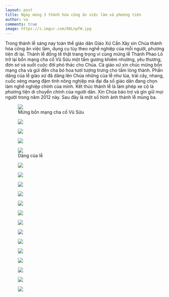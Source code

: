 ```yaml
---
layout: post
title: Ngày mùng 3 thánh hóa công ăn việc làm và phương tiện
author: va
comments: true
image: https://i.imgur.com/O6LnpfW.jpg
---
```


Trong thánh lễ sáng nay toàn thể giáo dân Giáo Xứ Cần Xây xin Chúa thánh hóa công ăn việc làm, dụng cụ tùy theo nghề nghiệp của mỗi người, phương tiện đi lại. Thánh lễ đồng tế thật trang trọng vì cùng mừng lễ Thánh Phao Lô trở lại bổn mạng cha cố Vũ Sửu một tấm gương khiêm nhường, yêu thương, đơn sơ và suốt cuộc đời phó thác cho Chúa. Cả giáo xứ xin chúc mừng bổn mạng cha và gửi đến cha bó hoa tươi tượng trưng cho tấm lòng thành. Phần dâng của lễ giáo xứ đã dâng lên Chúa những của lễ như lúa, trái cây, nhang, cuốc xẻng mang đậm tính nông nghiệp mà đại đa số giáo dân đang chọn làm nghề nghiệp chính của mình. Kết thúc thánh lễ là làm phép xe cộ là phương tiện di chuyển chính của người dân. Xin Chúa bảo trợ và gìn giữ mọi người trong năm 2012 này. Sau đây là một số hình ảnh thánh lễ mùng ba.

<figure>
    <img src="https://i.imgur.com/azhe7ik.jpg" />
    <figcaption>Mừng bổn mạng cha cố Vũ Sửu</figcaption>
</figure>

<figure>
    <img src="https://i.imgur.com/Fd5agAY.jpg" />
</figure>

<figure>
    <img src="https://i.imgur.com/sLvUOyd.jpg" />
</figure>

<figure>
    <img src="https://i.imgur.com/xQBszsj.jpg" />
</figure>

<figure>
    <img src="https://i.imgur.com/7YF3gXr.jpg" />
    <figcaption>Dâng của lễ</figcaption>
</figure>

<figure>
    <img src="https://i.imgur.com/X1nKv4a.jpg" />
</figure>

<figure>
    <img src="https://i.imgur.com/Cq50snp.jpg" />
</figure>

<figure>
    <img src="https://i.imgur.com/PxkOLWj.jpg" />
</figure>

<figure>
    <img src="https://i.imgur.com/TOdbO7p.jpg" />
</figure>

<figure>
    <img src="https://i.imgur.com/L62fBdJ.jpg" />
</figure>

<figure>
    <img src="https://i.imgur.com/rPJV73v.jpg" />
</figure>

<figure>
    <img src="https://i.imgur.com/LalQMXr.jpg" />
</figure>

<figure>
    <img src="https://i.imgur.com/Kdd4OmJ.jpg" />
</figure>

<figure>
    <img src="https://i.imgur.com/YLWVqXn.jpg" />
</figure>

<figure>
    <img src="https://i.imgur.com/IBinc6o.jpg" />
</figure>

<figure>
    <img src="https://i.imgur.com/2WoWmzX.jpg" />
</figure>

<figure>
    <img src="https://i.imgur.com/E7CvsC7.jpg" />
</figure>

<figure>
    <img src="https://i.imgur.com/Azappd2.jpg" />
</figure>

<figure>
    <img src="https://i.imgur.com/gMcGeT1.jpg" />
</figure>
